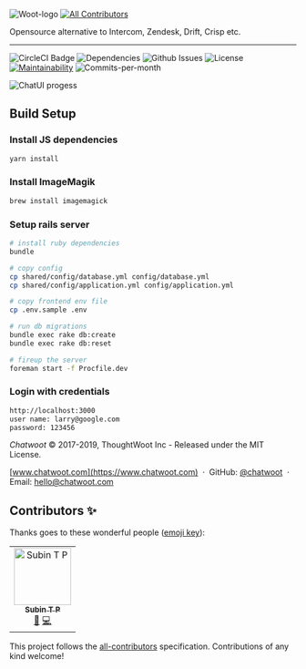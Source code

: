 ![Woot-logo](.github/woot-logo.png)
[![All Contributors](https://img.shields.io/badge/all_contributors-1-orange.svg?style=flat-square)](#contributors)

Opensource alternative to Intercom, Zendesk, Drift, Crisp etc.

___

![CircleCI Badge](https://img.shields.io/circleci/build/github/chatwoot/chatwoot)
![Dependencies](https://img.shields.io/david/chatwoot/chatwoot)
![Github Issues](https://img.shields.io/github/issues/chatwoot/chatwoot)
![License](https://img.shields.io/github/license/chatwoot/chatwoot)
[![Maintainability](https://api.codeclimate.com/v1/badges/80f9e1a7c72d186289ad/maintainability)](https://codeclimate.com/github/chatwoot/chatwoot/maintainability)
![Commits-per-month](https://img.shields.io/github/commit-activity/m/chatwoot/chatwoot)

![ChatUI progess](https://chatwoot.com/images/dashboard-screen.png)

## Build Setup


### Install JS dependencies

``` bash
yarn install
```

### Install ImageMagik

```bash
brew install imagemagick
```

### Setup rails server

```bash
# install ruby dependencies
bundle

# copy config
cp shared/config/database.yml config/database.yml
cp shared/config/application.yml config/application.yml

# copy frontend env file
cp .env.sample .env

# run db migrations
bundle exec rake db:create
bundle exec rake db:reset

# fireup the server
foreman start -f Procfile.dev
```

### Login with credentials

```bash
http://localhost:3000
user name: larry@google.com
password: 123456
```


*Chatwoot* &copy; 2017-2019, ThoughtWoot Inc - Released under the MIT License.

[www.chatwoot.com](https://www.chatwoot.com)
&nbsp;&middot;&nbsp;
GitHub: [@chatwoot](https://github.com/chatwoot)
&nbsp;&middot;&nbsp;
Email: [hello@chatwoot.com](mailto:hello@chatwoot.com)

## Contributors ✨

Thanks goes to these wonderful people ([emoji key](https://allcontributors.org/docs/en/emoji-key)):

<!-- ALL-CONTRIBUTORS-LIST:START - Do not remove or modify this section -->
<!-- prettier-ignore -->
<table>
  <tr>
    <td align="center"><a href="http://www.linkedin.com/in/subintp"><img src="https://avatars1.githubusercontent.com/u/1742357?v=4" width="100px;" alt="Subin T P"/><br /><sub><b>Subin T P</b></sub></a><br /><a href="https://github.com/chatwoot/chatwoot/issues?q=author%3Asubintp" title="Bug reports">🐛</a> <a href="https://github.com/chatwoot/chatwoot/commits?author=subintp" title="Code">💻</a></td>
  </tr>
</table>

<!-- ALL-CONTRIBUTORS-LIST:END -->

This project follows the [all-contributors](https://github.com/all-contributors/all-contributors) specification. Contributions of any kind welcome!